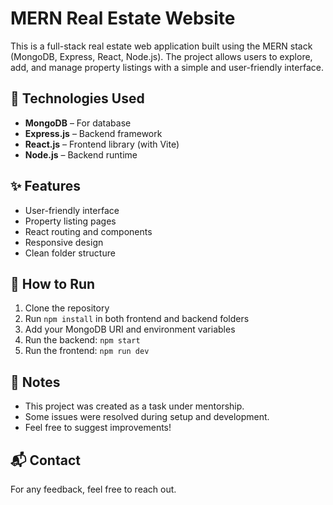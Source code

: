 # MERN Real Estate Website

This is a full-stack real estate web application built using the MERN stack (MongoDB, Express, React, Node.js). The project allows users to explore, add, and manage property listings with a simple and user-friendly interface.

## 🔧 Technologies Used

- **MongoDB** – For database
- **Express.js** – Backend framework
- **React.js** – Frontend library (with Vite)
- **Node.js** – Backend runtime

## ✨ Features

- User-friendly interface
- Property listing pages
- React routing and components
- Responsive design
- Clean folder structure


## 🚀 How to Run

1. Clone the repository
2. Run `npm install` in both frontend and backend folders
3. Add your MongoDB URI and environment variables
4. Run the backend: `npm start`
5. Run the frontend: `npm run dev`

## 📌 Notes

- This project was created as a task under mentorship.
- Some issues were resolved during setup and development.
- Feel free to suggest improvements!

## 📬 Contact

For any feedback, feel free to reach out.

